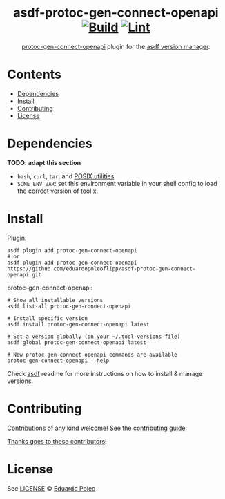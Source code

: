 <div align="center">

# asdf-protoc-gen-connect-openapi [![Build](https://github.com/eduardopoleoflipp/asdf-protoc-gen-connect-openapi/actions/workflows/build.yml/badge.svg)](https://github.com/eduardopoleoflipp/asdf-protoc-gen-connect-openapi/actions/workflows/build.yml) [![Lint](https://github.com/eduardopoleoflipp/asdf-protoc-gen-connect-openapi/actions/workflows/lint.yml/badge.svg)](https://github.com/eduardopoleoflipp/asdf-protoc-gen-connect-openapi/actions/workflows/lint.yml)

[protoc-gen-connect-openapi](https://github.com/sudorandom/protoc-gen-connect-openapi) plugin for the [asdf version manager](https://asdf-vm.com).

</div>

# Contents

- [Dependencies](#dependencies)
- [Install](#install)
- [Contributing](#contributing)
- [License](#license)

# Dependencies

**TODO: adapt this section**

- `bash`, `curl`, `tar`, and [POSIX utilities](https://pubs.opengroup.org/onlinepubs/9699919799/idx/utilities.html).
- `SOME_ENV_VAR`: set this environment variable in your shell config to load the correct version of tool x.

# Install

Plugin:

```shell
asdf plugin add protoc-gen-connect-openapi
# or
asdf plugin add protoc-gen-connect-openapi https://github.com/eduardopoleoflipp/asdf-protoc-gen-connect-openapi.git
```

protoc-gen-connect-openapi:

```shell
# Show all installable versions
asdf list-all protoc-gen-connect-openapi

# Install specific version
asdf install protoc-gen-connect-openapi latest

# Set a version globally (on your ~/.tool-versions file)
asdf global protoc-gen-connect-openapi latest

# Now protoc-gen-connect-openapi commands are available
protoc-gen-connect-openapi --help
```

Check [asdf](https://github.com/asdf-vm/asdf) readme for more instructions on how to
install & manage versions.

# Contributing

Contributions of any kind welcome! See the [contributing guide](contributing.md).

[Thanks goes to these contributors](https://github.com/eduardopoleoflipp/asdf-protoc-gen-connect-openapi/graphs/contributors)!

# License

See [LICENSE](LICENSE) © [Eduardo Poleo](https://github.com/eduardopoleoflipp/)
